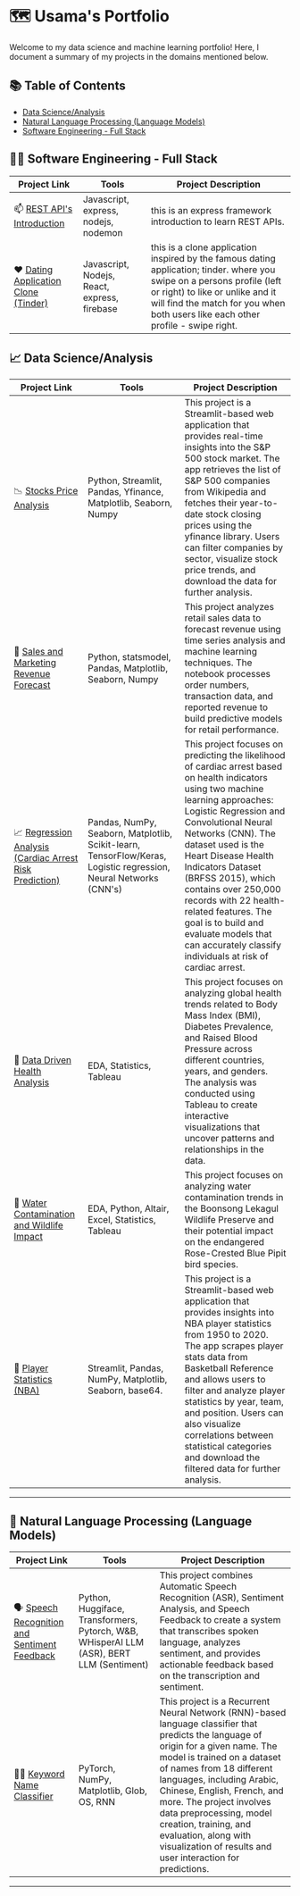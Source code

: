 # 🗺 Usama's Portfolio

Welcome to my data science and machine learning portfolio! Here, I document a summary of my projects in the domains mentioned below. 

## 📚 Table of Contents
- [Data Science/Analysis](#data-scienceanalysis)
- [Natural Language Processing (Language Models)](#natural-language-processing-language-models) 
- [Software Engineering - Full Stack](#software-engineering-misc)

##

## 🧑‍💻 Software Engineering - Full Stack

| Project Link | Tools | Project Description |
|---|---|---|
| 📫 [REST API's Introduction](https://github.com/Usama-Imtiaz-07/REST-APIs-Express-Tutorial) | Javascript, express, nodejs, nodemon | this is an express framework introduction to learn REST APIs. |
| ❤️ [Dating Application Clone (Tinder)](https://github.com/Usama-Imtiaz-07/Tinder-App) | Javascript, Nodejs, React, express, firebase | this is a clone application inspired by the famous dating application; tinder. where you swipe on a persons profile (left or right) to like or unlike and it will find the match for you when both users like each other profile - swipe right.


## 📈 Data Science/Analysis

| Project Link | Tools | Project Description | 
|---|---|---|
| 📉 [Stocks Price Analysis](https://github.com/Usama-Imtiaz-07/Storck-Price-Analysis) | Python, Streamlit, Pandas, Yfinance, Matplotlib, Seaborn, Numpy | This project is a Streamlit-based web application that provides real-time insights into the S&P 500 stock market. The app retrieves the list of S&P 500 companies from Wikipedia and fetches their year-to-date stock closing prices using the yfinance library. Users can filter companies by sector, visualize stock price trends, and download the data for further analysis. |
| 🏪 [Sales and Marketing Revenue Forecast](https://github.com/Usama-Imtiaz-07/Sales-And-Marketing-Revenue-Forecasting-Time-Series-) | Python, statsmodel, Pandas, Matplotlib, Seaborn, Numpy | This project analyzes retail sales data to forecast revenue using time series analysis and machine learning techniques. The notebook processes order numbers, transaction data, and reported revenue to build predictive models for retail performance. |
| 📈 [Regression Analysis (Cardiac Arrest Risk Prediction)](https://github.com/Usama-Imtiaz-07/Cardiac-Arrest-Prediction) | Pandas, NumPy, Seaborn, Matplotlib, Scikit-learn, TensorFlow/Keras, Logistic regression, Neural Networks (CNN's) | This project focuses on predicting the likelihood of cardiac arrest based on health indicators using two machine learning approaches: Logistic Regression and Convolutional Neural Networks (CNN). The dataset used is the Heart Disease Health Indicators Dataset (BRFSS 2015), which contains over 250,000 records with 22 health-related features. The goal is to build and evaluate models that can accurately classify individuals at risk of cardiac arrest. |
| 🏥 [Data Driven Health Analysis](https://github.com/Usama-Imtiaz-07/Data-Driven-Health-Analysis) | EDA, Statistics, Tableau | This project focuses on analyzing global health trends related to Body Mass Index (BMI), Diabetes Prevalence, and Raised Blood Pressure across different countries, years, and genders. The analysis was conducted using Tableau to create interactive visualizations that uncover patterns and relationships in the data. |
| 🦠 [Water Contamination and Wildlife Impact](https://github.com/Usama-Imtiaz-07/Visual-analytics-of-water-contamination-and-its-impact-on-wildlife) | EDA, Python, Altair, Excel, Statistics, Tableau | This project focuses on analyzing water contamination trends in the Boonsong Lekagul Wildlife Preserve and their potential impact on the endangered Rose-Crested Blue Pipit bird species. |
| 🏀 [Player Statistics (NBA)](https://github.com/Usama-Imtiaz-07/EDA_NBA_Player_Stats) | Streamlit, Pandas, NumPy, Matplotlib, Seaborn, base64. | This project is a Streamlit-based web application that provides insights into NBA player statistics from 1950 to 2020. The app scrapes player stats data from Basketball Reference and allows users to filter and analyze player statistics by year, team, and position. Users can also visualize correlations between statistical categories and download the filtered data for further analysis. |

***

## 🧠 Natural Language Processing (Language Models)

| Project Link | Tools | Project Description | 
|---|---|---|
| 🗣️ [Speech Recognition and Sentiment Feedback](https://github.com/Usama-Imtiaz-07/ASR-Sentiment-and-Speech-Feedback-System) | Python, Huggiface, Transformers, Pytorch, W&B, WHisperAI LLM (ASR), BERT LLM (Sentiment) | This project combines Automatic Speech Recognition (ASR), Sentiment Analysis, and Speech Feedback to create a system that transcribes spoken language, analyzes sentiment, and provides actionable feedback based on the transcription and sentiment. | 
| 🙋‍♂️ [Keyword Name Classifier](https://github.com/Usama-Imtiaz-07/Key-Word-Name-Classifier/blob/main/main.ipynb) | PyTorch, NumPy, Matplotlib, Glob, OS, RNN | This project is a Recurrent Neural Network (RNN)-based language classifier that predicts the language of origin for a given name. The model is trained on a dataset of names from 18 different languages, including Arabic, Chinese, English, French, and more. The project involves data preprocessing, model creation, training, and evaluation, along with visualization of results and user interaction for predictions. |  

***
